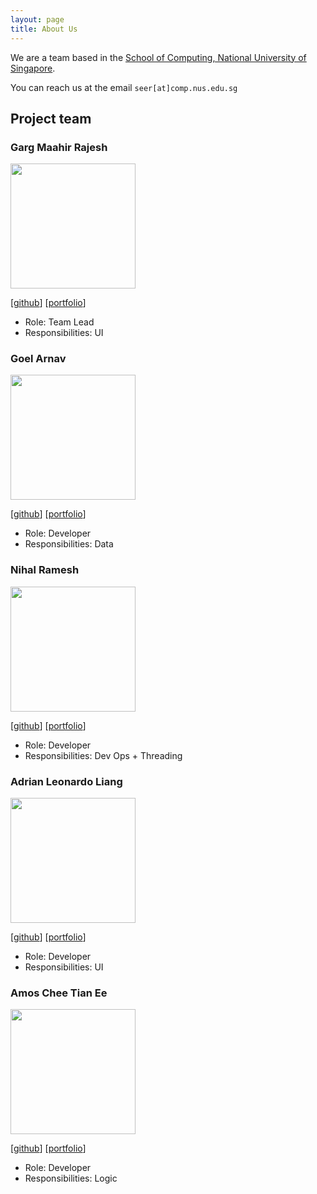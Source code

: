 ```yaml
---
layout: page
title: About Us
---
```


We are a team based in the [School of Computing, National University of Singapore](https://www.comp.nus.edu.sg).

You can reach us at the email `seer[at]comp.nus.edu.sg`

## Project team

### Garg Maahir Rajesh

<img src="images/maahir-garg.png" width="200px">

[[github](http://github.com/maahir-garg)]
[[portfolio](team/johndoe.md)]

* Role: Team Lead
* Responsibilities: UI

### Goel Arnav

<img src="images/arnaxx54.png" width="200px">

[[github](http://github.com/arnaxx54)] [[portfolio](team/johndoe.md)]

* Role: Developer
* Responsibilities: Data

### Nihal Ramesh

<img src="images/nihalramesh12629.png" width="200px">

[[github](http://github.com/nihalramesh12629)]
[[portfolio](team/johndoe.md)]

* Role: Developer
* Responsibilities: Dev Ops + Threading

### Adrian Leonardo Liang

<img src="images/agenthagu.png" width="200px">

[[github](http://github.com/AgentHagu)]
[[portfolio](team/agenthagu.md)]

* Role: Developer
* Responsibilities: UI

### Amos Chee Tian Ee

<img src="images/amoschee.png" width="200px">

[[github](https://github.com/amoschee)]
[[portfolio](team/amoschee.md)]

* Role: Developer
* Responsibilities: Logic
